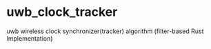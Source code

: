 # uwb_clock_tracker
uwb wireless clock synchronizer(tracker) algorithm (filter-based Rust Implementation)
